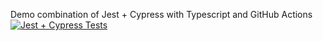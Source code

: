 Demo combination of Jest + Cypress with Typescript and GitHub Actions \
[![Jest + Cypress Tests](https://github.com/sk13man/cy-jest-ts-demo/actions/workflows/tests.yml/badge.svg)](https://github.com/sk13man/cy-jest-ts-demo/actions/workflows/tests.yml)
